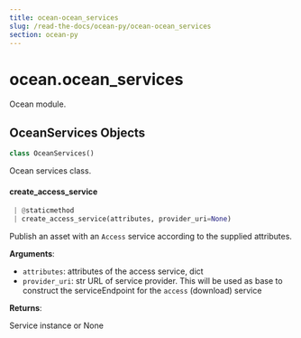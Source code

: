 ```yaml
---
title: ocean-ocean_services
slug: /read-the-docs/ocean-py/ocean-ocean_services
section: ocean-py
---
```

<a name="ocean.ocean_services"></a>
# ocean.ocean\_services

Ocean module.

<a name="ocean.ocean_services.OceanServices"></a>
## OceanServices Objects

```python
class OceanServices()
```

Ocean services class.

<a name="ocean.ocean_services.OceanServices.create_access_service"></a>
#### create\_access\_service

```python
 | @staticmethod
 | create_access_service(attributes, provider_uri=None)
```

Publish an asset with an `Access` service according to the supplied attributes.

**Arguments**:

- `attributes`: attributes of the access service, dict
- `provider_uri`: str URL of service provider. This will be used as base to
construct the serviceEndpoint for the `access` (download) service

**Returns**:

Service instance or None

